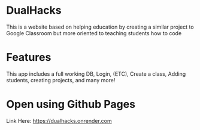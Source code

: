 # DualHacks

This is a website based on helping education by creating a similar project to Google Classroom but more oriented to teaching students how to code

# Features

This app includes a full working DB, Login, (ETC), Create a class, Adding students, creating projects, and many more!

# Open using Github Pages

Link Here: https://dualhacks.onrender.com
